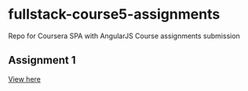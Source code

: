 # fullstack-course5-assignments
Repo for Coursera SPA with AngularJS Course assignments submission

## Assignment 1
[View here](assignment1-solution/)
